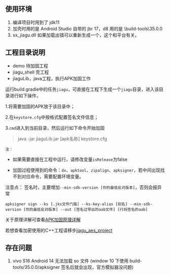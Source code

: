 
## 使用环境
1. 编译项目时用到了 jdk11
2. 加壳时用的是 Android Studio 自带的 jbr 17，d8 用的是 \build-tools\35.0.0
3. sx_jiagu.dll 如果加载出错可以重新生成一个，这个和平台有关。

## 工程目录说明
- demo 待加固工程
- jiagu_shell 壳工程
- jiaguLib，java工程，执行APK加固工作

运行build.gradle中的任务`jiagu`，可直接在工程下生成一个`jiagu`目录，进入该目录进行如下操作，

1.将需要加固的APK放于该目录中；

2.在`keystore.cfg`中按格式配置签名文件信息；

3.`cmd`进入到当前目录，然后运行如下命令开始加固

>  java -jar jiaguLib.jar [apk名称] keystore.cfg


`注：`
- 如果需要直接在工程中运行，请修改变量`isRelease`为false

- 加固过程使用到的命令：`dx`、`apktool`、`zipalign`、`apksigner`，若中间出现找不到对应命令，需要配置环境变量。

注意点：
签名时，主要增加`--min-sdk-version [你的最低反对版本]`，否则会报异常
```
apksigner sign --ks [.jks文件门路] --ks-key-alias [别名] --min-sdk-version [你的最低反对版本] --out [签名过导出的aab文件] [行将签名的aab]
```


关于原理详解可查看[APK加固原理详解](https://www.jianshu.com/p/89dee4891f70)

若想查看加密使用的C++工程请移步[jiagu_aes_project](https://github.com/2017398956/jiagu_aes_project)

## 存在问题

1. vivo S16 Android 14 无法加载 so 文件 (window 10 下使用 build-tools/35.0.0/apksigner 签名后就会出现，官方模拟器没问题)